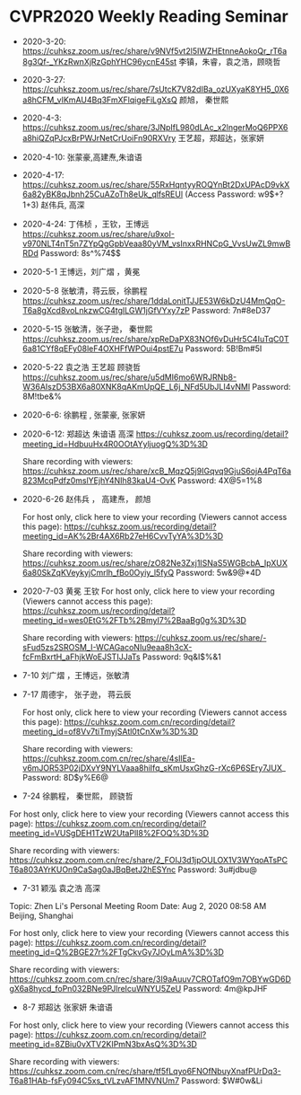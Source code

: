 # CVPR2020 Weekly Reading Seminar


* 2020-3-20: https://cuhksz.zoom.us/rec/share/v9NVf5vt2l5IWZHEtnneAokoQr_rT6a8g3Qf-_YKzRwnXjRzGphYHC96ycnE45st
李镇，朱睿，袁之浩，顾晓哲


* 2020-3-27:  https://cuhksz.zoom.us/rec/share/7sUtcK7V82dIBa_ozUXyaK8YH5_0X6a8hCFM_vIKmAU4Bq3FmXFlqigeFiLgXsQ
颜旭， 秦世熙


* 2020-4-3:  https://cuhksz.zoom.us/rec/share/3JNpIfL980dLAc_x2lngerMoQ6PPX6a8hiQZqPJcxBrPWJrNetCrUoiFn90RXVry
王艺超，郑超达，张家妍 


* 2020-4-10: 张蒙豪,高建焘,朱谙语

* 2020-4-17: https://cuhksz.zoom.us/rec/share/55RxHqntyyROQYnBt2DxUPAcD9vkX6a82yBK8qJbnh25CuAZoTh8eUk_qlfsREUl (Access Password: w9$+?1+3)  赵伟兵, 高深

* 2020-4-24: 丁伟桢 ，王钦，王博远  https://cuhksz.zoom.us/rec/share/u9xoI-v970NLT4nT5n7ZYpQgGpbVeaa80yVM_vsInxxRHNCpG_VvsUwZL9mwBRDd Password: 8s^%74$$

* 2020-5-1 王博远，刘广熠 ，黄冕

* 2020-5-8 张敏清，蒋云辰，徐鹏程 https://cuhksz.zoom.us/rec/share/1ddaLonitTJJE53W6kDzU4MmQqO-T6a8gXcd8voLnkzwCG4tgILGW1jGfVYxy7zP Password: 7n#8eD37

* 2020-5-15 张敏清，张子逊， 秦世熙  https://cuhksz.zoom.us/rec/share/xpReDaPX83NOf6vDuHr5C4IuTqC0T6a81CYf8qEFy08leF4OXHFfWPOui4pstE7u Password: 5B!Bm#5I  

* 2020-5-22 袁之浩  王艺超 顾骁哲   https://cuhksz.zoom.us/rec/share/u5dMI6mo6WRJRNb8-W36AIszD53BX6a80XNK8qAKmUpQE_L6j_NFd5UbJLI4vNMl Password: 8M!tbe&%

* 2020-6-6:  徐鹏程 , 张蒙豪,  张家妍  

* 2020-6-12:  郑超达 朱谙语 高深
  https://cuhksz.zoom.us/recording/detail?meeting_id=HdbuuHx4R0OOtAYyljuogQ%3D%3D

  Share recording with viewers:
  https://cuhksz.zoom.us/rec/share/xcB_MqzQ5j9IGqvq9GjuS6ojA4PqT6a823McqPdfz0mslYEjhY4NIh83kaU4-OvK Password: 4X@5=1%8

* 2020-6-26  赵伟兵 ， 高建焘， 颜旭

  For host only, click here to view your recording (Viewers cannot access this page):
  https://cuhksz.zoom.us/recording/detail?meeting_id=AK%2Br4AX6Rb27eH6CvvTyYA%3D%3D

  Share recording with viewers:
  https://cuhksz.zoom.us/rec/share/zO82Ne3Zxj1ISNaS5WGBcbA_IpXUX6a80SkZqKVeykyjCmrlh_fBo0Oyiy_l5fyQ Password: 5w&9@*4D

* 2020-7-03  黄冕 王钦   For host only, click here to view your recording (Viewers cannot access this page):
  https://cuhksz.zoom.us/recording/detail?meeting_id=wes0EtG%2FTb%2BmyI7%2BaaBg0g%3D%3D

  Share recording with viewers:
  https://cuhksz.zoom.us/rec/share/-sFud5zs2SROSM_I-WCAGacoNIu9eaa8h3cX-fcFmBxrtH_aFhjkWoEJSTIJJaTs Password: 9q&I$%&1

* 7-10 刘广熠 ，王博远，张敏清

* 7-17 周德宇， 张子逊， 蒋云辰

  For host only, click here to view your recording (Viewers cannot access this page):
  https://cuhksz.zoom.com.cn/recording/detail?meeting_id=of8Vv7tiTmyjSAtl0tCnXw%3D%3D
  
  Share recording with viewers:
  https://cuhksz.zoom.com.cn/rec/share/4sIlEa-v6mJOR53P02jDXvY9NYLVaaa8hiIfq_sKmUsxGhzG-rXc6P6SEry7JUX_ Password: 8D$y%E6@
  
* 7-24  徐鹏程， 秦世熙， 顾骁哲

For host only, click here to view your recording (Viewers cannot access this page):
https://cuhksz.zoom.com.cn/recording/detail?meeting_id=VUSgDEH1TzW2UtaPlI8%2FOQ%3D%3D

Share recording with viewers:
https://cuhksz.zoom.com.cn/rec/share/2_FOIJ3d1jpOULOX1V3WYqoATsPCT6a803AYrKUOn9CaSag0aJBqBetJ2hESYnc Password: 3u#jdbu@

* 7-31 颖泓 袁之浩 高深

Topic: Zhen Li's Personal Meeting Room
Date: Aug 2, 2020 08:58 AM Beijing, Shanghai

For host only, click here to view your recording (Viewers cannot access this page):
https://cuhksz.zoom.com.cn/recording/detail?meeting_id=Q%2BGE27r%2FTgCkvGy7JOyLmA%3D%3D

Share recording with viewers:
https://cuhksz.zoom.com.cn/rec/share/3I9aAuuv7CROTafO9m7OBYwGD6DgX6a8hycd_foPn032BNe9PJlreIcuWNYU5ZeU Password: 4m@kpJHF

* 8-7 郑超达 张家妍 朱谙语

For host only, click here to view your recording (Viewers cannot access this page):
https://cuhksz.zoom.com.cn/recording/detail?meeting_id=8ZBiu0vXTV2KIPmN3bxAsQ%3D%3D

Share recording with viewers:
https://cuhksz.zoom.com.cn/rec/share/tf5fLqyo6FNOfNbuyXnafPUrDq3-T6a81HAb-fsFy094C5xs_tVLzvAF1MNVNUm7 Password: $W#0w&Li


























